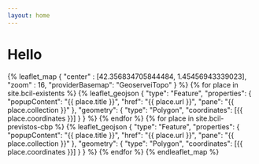 ```yaml
---
layout: home
---
```


# Hello

{% leaflet_map { "center" : [42.356834705844484, 1.45456943339023], "zoom" : 16, "providerBasemap": "GeoserveiTopo" } %}
    {% for place in site.bcil-existents %}
        {% leaflet_geojson {
            "type": "Feature",
            "properties": { "popupContent": "{{ place.title }}",
                            "href": "{{ place.url }}",
                            "pane": "{{ place.collection }}" },
            "geometry": {
                "type": "Polygon",
                "coordinates": [{{ place.coordinates }}] } } %}
    {% endfor %}
    {% for place in site.bcil-previstos-cbp %}
        {% leaflet_geojson {
            "type": "Feature",
            "properties": { "popupContent": "{{ place.title }}",
                            "href": "{{ place.url }}",
                            "pane": "{{ place.collection }}" },
            "geometry": {
                "type": "Polygon",
                "coordinates": [{{ place.coordinates }}] } } %}
    {% endfor %}
{% endleaflet_map %}
